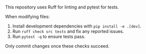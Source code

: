 This repository uses Ruff for linting and pytest for tests.

When modifying files:
1. Install development dependencies with `pip install -e .[dev]`.
2. Run `ruff check src tests` and fix any reported issues.
3. Run `pytest -q` to ensure tests pass.

Only commit changes once these checks succeed.
